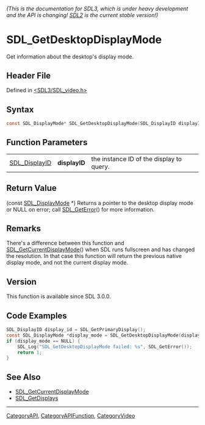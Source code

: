 ###### (This is the documentation for SDL3, which is under heavy development and the API is changing! [SDL2](https://wiki.libsdl.org/SDL2/) is the current stable version!)
# SDL_GetDesktopDisplayMode

Get information about the desktop's display mode.

## Header File

Defined in [<SDL3/SDL_video.h>](https://github.com/libsdl-org/SDL/blob/main/include/SDL3/SDL_video.h)

## Syntax

```c
const SDL_DisplayMode* SDL_GetDesktopDisplayMode(SDL_DisplayID displayID);
```

## Function Parameters

|                                |               |                                          |
| ------------------------------ | ------------- | ---------------------------------------- |
| [SDL_DisplayID](SDL_DisplayID) | **displayID** | the instance ID of the display to query. |

## Return Value

(const [SDL_DisplayMode](SDL_DisplayMode) *) Returns a pointer to the
desktop display mode or NULL on error; call [SDL_GetError](SDL_GetError)()
for more information.

## Remarks

There's a difference between this function and
[SDL_GetCurrentDisplayMode](SDL_GetCurrentDisplayMode)() when SDL runs
fullscreen and has changed the resolution. In that case this function will
return the previous native display mode, and not the current display mode.

## Version

This function is available since SDL 3.0.0.

## Code Examples

```c
SDL_DisplayID display_id = SDL_GetPrimaryDisplay();
const SDL_DisplayMode *display_mode = SDL_GetDesktopDisplayMode(display_id);
if (display_mode == NULL) {
    SDL_Log("SDL_GetDesktopDisplayMode failed: %s", SDL_GetError());
    return 1;
}
```

## See Also

- [SDL_GetCurrentDisplayMode](SDL_GetCurrentDisplayMode)
- [SDL_GetDisplays](SDL_GetDisplays)

----
[CategoryAPI](CategoryAPI), [CategoryAPIFunction](CategoryAPIFunction), [CategoryVideo](CategoryVideo)

